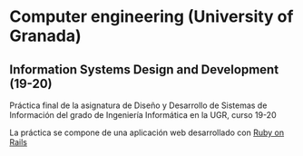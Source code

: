 # Computer engineering (University of Granada)
## Information Systems Design and Development (19-20)

Práctica final de la asignatura de Diseño y Desarrollo de Sistemas de Información del grado de Ingeniería Informática en la UGR, curso 19-20

La práctica se compone de una aplicación web desarrollado con [Ruby on Rails](https://rubyonrails.org/)